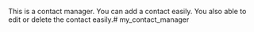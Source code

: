 This is a contact manager. You can add a contact easily. You also able to edit or delete the contact easily.# my_contact_manager
